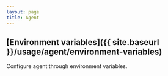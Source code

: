 ```yaml
---
layout: page
title: Agent
---
```


## [Environment variables]({{ site.baseurl }}/usage/agent/environment-variables)
Configure agent through environment variables.
